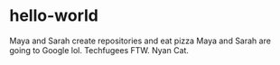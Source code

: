 # hello-world
Maya and Sarah create repositories and eat pizza 
Maya and Sarah are going to Google lol. Techfugees FTW. Nyan Cat. 
